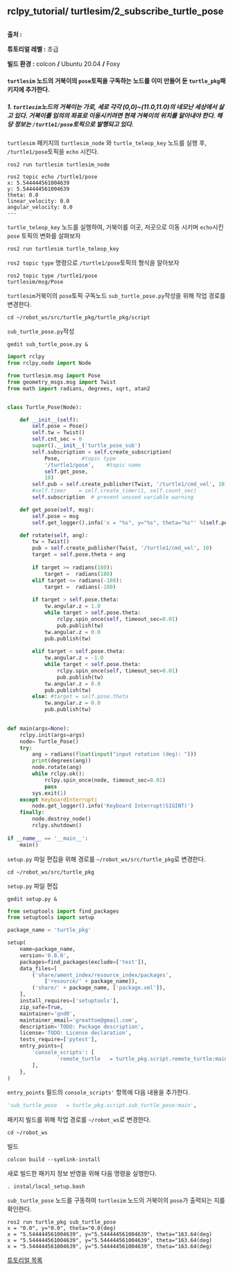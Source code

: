 ## rclpy_tutorial/ turtlesim/2_subscribe_turtle_pose

##  

**출처 :**  

**튜토리얼 레벨 :**  초급

**빌드 환경 :**  colcon **/** Ubuntu 20.04 **/** Foxy



#### `turtlesim`  노드의 거북이의 `pose`토픽을 구독하는 노드를 이미 만들어 둔  `turtle_pkg`패키지에 추가한다.

##### 1. `turtlesim`노드의 거북이는 가로, 세로 각각 (0,0)~(11.0,11.0)의 네모난 세상에서 살고 있다. 거북이를 임의의 좌표로 이동시키려면 현재 거북이의 위치를 알아내야 한다. 해당 정보는 `/turtle1/pose`토픽으로 발행되고 있다. 

`turtlesim` 패키지의 `turtlesim_node` 와 `turtle_teleop_key` 노드를 실행 후, `/turtle1/pose`토픽을 `echo` 시킨다. 

```
ros2 run turtlesim turtlesim_node
```



```
ros2 topic echo /turtle1/pose 
x: 5.544444561004639
y: 5.544444561004639
theta: 0.0
linear_velocity: 0.0
angular_velocity: 0.0
---
```



`turtle_teleop_key` 노드를 실행하여, 거북이를 이곳, 저곳으로 이동 시키며 `echo`시킨 `pose` 토픽의 변화를 살펴보자

```
ros2 run turtlesim turtle_teleop_key
```

`ros2 topic type` 명령으로 `/turtle1/pose`토픽의 형식을 알아보자

```
ros2 topic type /turtle1/pose 
turtlesim/msg/Pose
```

`turtlesim`거북이의 `pose`토픽 구독노드 `sub_turtle_pose.py`작성을 위해 작업 경로를 변경한다.

```
cd ~/robot_ws/src/turtle_pkg/turtle_pkg/script
```



 `sub_turtle_pose.py`작성



```
gedit sub_turtle_pose.py &
```

```python
import rclpy
from rclpy.node import Node

from turtlesim.msg import Pose
from geometry_msgs.msg import Twist
from math import radians, degrees, sqrt, atan2


class Turtle_Pose(Node):

    def __init__(self):
        self.pose = Pose()
        self.tw = Twist()
        self.cnt_sec = 0
        super().__init__('turtle_pose_sub')
        self.subscription = self.create_subscription(
            Pose,		#topic type
            '/turtle1/pose',	#topic name
            self.get_pose,
            10)
        self.pub = self.create_publisher(Twist, '/turtle1/cmd_vel', 10)
        #self.timer    = self.create_timer(1, self.count_sec)
        self.subscription  # prevent unused variable warning

    def get_pose(self, msg):
        self.pose = msg
        self.get_logger().info('x = "%s", y="%s", theta="%s"' %(self.pose.x, self.pose.y, round(degrees(self.pose.theta),2)))

    def rotate(self, ang):
        tw = Twist()
        pub = self.create_publisher(Twist, '/turtle1/cmd_vel', 10)
        target = self.pose.theta + ang
        
        if target >= radians(180):
            target =  radians(180)
        elif target <= radians(-180):
            target =  radians(-180)
            
        if target > self.pose.theta:
            tw.angular.z = 1.0
            while target > self.pose.theta:
                rclpy.spin_once(self, timeout_sec=0.01)
                pub.publish(tw)
            tw.angular.z = 0.0
            pub.publish(tw)
            
        elif target < self.pose.theta:
            tw.angular.z = -1.0
            while target < self.pose.theta:
                rclpy.spin_once(self, timeout_sec=0.01)
                pub.publish(tw)
            tw.angular.z = 0.0
            pub.publish(tw)
        else: #target = self.pose.theta
            tw.angular.z = 0.0
            pub.publish(tw)
                

def main(args=None):
    rclpy.init(args=args)
    node= Turtle_Pose()
    try:
        ang = radians(float(input("input rotation (deg): ")))
        print(degrees(ang))
        node.rotate(ang)
        while rclpy.ok():
            rclpy.spin_once(node, timeout_sec=0.01)
            pass
        sys.exit(1)
    except KeyboardInterrupt:
        node.get_logger().info('Keyboard Interrupt(SIGINT)')
    finally:
        node.destroy_node()
        rclpy.shutdown()
        
if __name__ == '__main__':
    main()
```



`setup.py` 파일 편집을 위해 경로를 `~/robot_ws/src/turtle_pkg`로 변경한다. 

```
cd ~/robot_ws/src/turtle_pkg
```



`setup.py` 파일 편집

```
gedit setup.py &
```



```python
from setuptools import find_packages
from setuptools import setup

package_name = 'turtle_pkg'

setup(
    name=package_name,  
    version='0.0.0',
    packages=find_packages(exclude=['test']),
    data_files=[
        ('share/ament_index/resource_index/packages',
            ['resource/' + package_name]),
        ('share/' + package_name, ['package.xml']),
    ],
    install_requires=['setuptools'],
    zip_safe=True,
    maintainer='gnd0',
    maintainer_email='greattoe@gmail.com',
    description='TODO: Package description',
    license='TODO: License declaration',
    tests_require=['pytest'],
    entry_points={
        'console_scripts': [
                'remote_turtle   = turtle_pkg.script.remote_turtle:main',
        ],
    },
)
```

`entry_points` 필드의 `console_scripts'` 항목에 다음 내용을 추가한다.



```python
'sub_turtle_pose   = turtle_pkg.script.sub_turtle_pose:main',
```



패키지 빌드를 위해 작업 경로를 `~/robot_ws`로 변경한다.

```
cd ~/robot_ws
```

빌드

```
colcon build --symlink-install
```

새로 빌드한 패키지 정보 반영을 위해 다음 명령을 실행한다.

```
. instal/local_setup.bash
```

`sub_turtle_pose` 노드를 구동하여 `turtlesim` 노드의 거북이의 `pose`가 출력되는 지를 확인한다. 

```
ros2 run turtle_pkg sub_turtle_pose 
x = "0.0", y="0.0", theta="0.0(deg)
x = "5.544444561004639", y="5.544444561004639", theta="163.64(deg)
x = "5.544444561004639", y="5.544444561004639", theta="163.64(deg)
x = "5.544444561004639", y="5.544444561004639", theta="163.64(deg)
```















[튜토리얼 목록](../README.md) 







